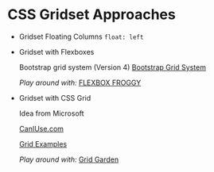 # CSS Gridset Approaches

- Gridset Floating Columns
  `float: left`
- Gridset with Flexboxes

  Bootstrap grid system (Version 4)
  [Bootstrap Grid System](https://v4-alpha.getbootstrap.com/layout/grid/)

  *Play around with:*
  [FLEXBOX FROGGY](http://flexboxfroggy.com/)


- Gridset with CSS Grid

  Idea from Microsoft

  [CanIUse.com](http://caniuse.com/#search=css%20grid)

  [Grid Examples](https://gridbyexample.com/examples/)

  *Play around with:*
  [Grid Garden](http://cssgridgarden.com/)

